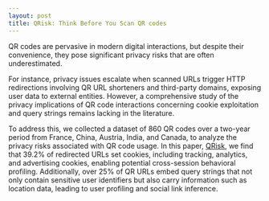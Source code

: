 ```yaml
---
layout: post
title: QRisk: Think Before You Scan QR codes
---
```


QR codes are pervasive in modern digital interactions, but despite their convenience, they pose significant privacy risks that are often underestimated. 

For instance, privacy issues escalate when scanned URLs trigger HTTP redirections involving QR URL shorteners and third-party domains, exposing user data to external entities. 
However, a comprehensive study of the privacy implications of QR code interactions concerning cookie exploitation and query strings remains lacking in the literature. 

To address this, we collected a dataset of 860 QR codes over a two-year period from France, China, Austria, India, and Canada, to analyze the privacy risks associated with QR code usage. 
In this paper, [QRisk](https://hal.science/hal-04987069/), we find that 39.2% of redirected URLs set cookies, including tracking, analytics, and advertising cookies, enabling potential cross-session behavioral profiling. 
Additionally, over 25% of QR URLs embed query strings that not only contain sensitive user identifiers but also carry information such as location data, leading to user profiling and social link inference.
